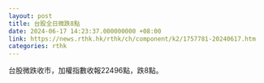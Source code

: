 ```yaml
---
layout: post
title: 台股全日微跌8點
date: 2024-06-17 14:23:37.000000000 +08:00
link: https://news.rthk.hk/rthk/ch/component/k2/1757781-20240617.htm
categories: rthk
---
```


台股微跌收市，加權指數收報22496點，跌8點。
